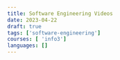 ```yaml
---
title: Software Engineering Videos
date: 2023-04-22
draft: true
tags: ['software-engineering']
courses: [ 'info3']
languages: []
---
```

